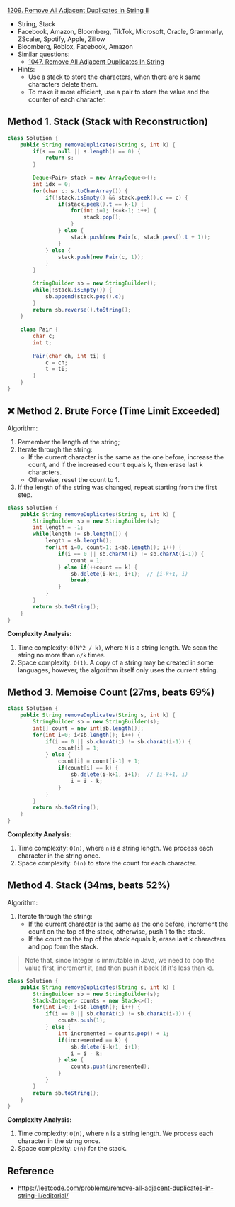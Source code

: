 [1209. Remove All Adjacent Duplicates in String II](https://leetcode.com/problems/remove-all-adjacent-duplicates-in-string-ii/)

* String, Stack
* Facebook, Amazon, Bloomberg, TikTok, Microsoft, Oracle, Grammarly, ZScaler, Spotify, Apple, Zillow
* Bloomberg, Roblox, Facebook, Amazon
* Similar questions:
    * [1047. Remove All Adjacent Duplicates In String](https://leetcode.com/problems/remove-all-adjacent-duplicates-in-string/)
* Hints:
    * Use a stack to store the characters, when there are k same characters delete them.
    * To make it more efficient, use a pair to store the value and the counter of each character.
    

## Method 1. Stack (Stack with Reconstruction)
```java
class Solution {
    public String removeDuplicates(String s, int k) {
        if(s == null || s.length() == 0) {
            return s;
        }
        
        Deque<Pair> stack = new ArrayDeque<>();
        int idx = 0;
        for(char c: s.toCharArray()) {
            if(!stack.isEmpty() && stack.peek().c == c) {
                if(stack.peek().t == k-1) {
                    for(int i=1; i<=k-1; i++) {
                        stack.pop();
                    }
                } else {
                    stack.push(new Pair(c, stack.peek().t + 1));
                }
            } else {
                stack.push(new Pair(c, 1));
            }
        }
        
        StringBuilder sb = new StringBuilder();
        while(!stack.isEmpty()) {
            sb.append(stack.pop().c);
        }
        return sb.reverse().toString();
    }
    
    class Pair {
        char c;
        int t;
        
        Pair(char ch, int ti) {
            c = ch;
            t = ti;
        }
    }
}
```

## :x: Method 2. Brute Force (Time Limit Exceeded)
Algorithm:
1. Remember the length of the string;
2. Iterate through the string:
    * If the current character is the same as the one before, increase the count, and if the 
      increased count equals k, then erase last k characters.
    * Otherwise, reset the count to 1.
3. If the length of the string was changed, repeat starting from the first step.

```java
class Solution {
    public String removeDuplicates(String s, int k) {
        StringBuilder sb = new StringBuilder(s);
        int length = -1;
        while(length != sb.length()) {
            length = sb.length();
            for(int i=0, count=1; i<sb.length(); i++) {
                if(i == 0 || sb.charAt(i) != sb.charAt(i-1)) {
                    count = 1;
                } else if(++count == k) {
                    sb.delete(i-k+1, i+1);  // [i-k+1, i)
                    break;
                }
            }
        }
        return sb.toString();
    }
}
```
**Complexity Analysis:**
1. Time complexity: `O(N^2 / k)`, where `N` is a string length. We scan the string no more than 
   `n/k` times.
2. Space complexity: `O(1)`. A copy of a string may be created in some languages, however, the 
   algorithm itself only uses the current string.
   

## Method 3. Memoise Count (27ms, beats 69%)
```java
class Solution {
    public String removeDuplicates(String s, int k) {
        StringBuilder sb = new StringBuilder(s);
        int[] count = new int[sb.length()];
        for(int i=0; i<sb.length(); i++) {
            if(i == 0 || sb.charAt(i) != sb.charAt(i-1)) {
                count[i] = 1;
            } else {
                count[i] = count[i-1] + 1;
                if(count[i] == k) {
                    sb.delete(i-k+1, i+1);  // [i-k+1, i)
                    i = i - k;
                }
            }
        }
        return sb.toString();
    }
}
```
**Complexity Analysis:**
1. Time complexity: `O(n)`, where `n` is a string length. We process each character in the string once.
2. Space complexity: `O(n)` to store the count for each character.


## Method 4. Stack (34ms, beats 52%)
Algorithm:
1. Iterate through the string:
    * If the current character is the same as the one before, increment the count on the top of 
      the stack, otherwise, push 1 to the stack.
    * If the count on the top of the stack equals k, erase last k characters and pop form the stack.

> Note that, since Integer is immutable in Java, we need to pop the value first, increment it, 
> and then push it back (if it's less than k).

```java
class Solution {
    public String removeDuplicates(String s, int k) {
        StringBuilder sb = new StringBuilder(s);
        Stack<Integer> counts = new Stack<>();
        for(int i=0; i<sb.length(); i++) {
            if(i == 0 || sb.charAt(i) != sb.charAt(i-1)) {
                counts.push(1);
            } else {
                int incremented = counts.pop() + 1;
                if(incremented == k) {
                    sb.delete(i-k+1, i+1);
                    i = i - k;
                } else {
                    counts.push(incremented);
                }
            }
        }
        return sb.toString();
    }
}
```
**Complexity Analysis:**
1. Time complexity: `O(n)`, where `n` is a string length. We process each character in the string once.
2. Space complexity: `O(n)` for the stack.


## Reference
* https://leetcode.com/problems/remove-all-adjacent-duplicates-in-string-ii/editorial/